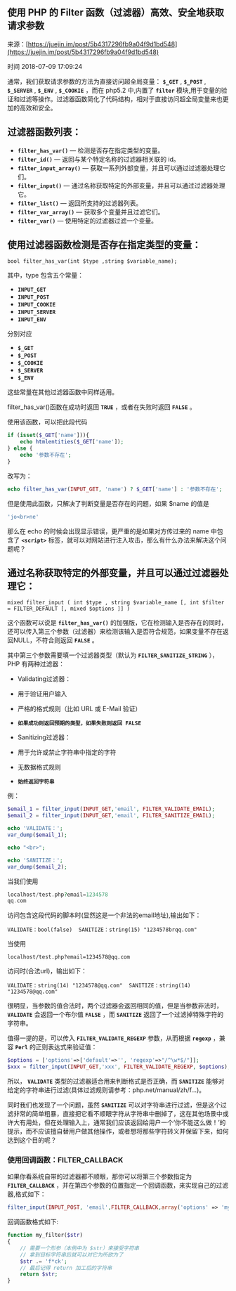## 使用 PHP 的 Filter 函数（过滤器）高效、安全地获取请求参数

来源：[https://juejin.im/post/5b4317296fb9a04f9d1bd548](https://juejin.im/post/5b4317296fb9a04f9d1bd548)

时间 2018-07-09 17:09:24


通常，我们获取请求参数的方法为直接访问超全局变量： **`$_GET`** , **`$_POST`** , **`$_SERVER`** , **`$_ENV`** , **`$_COOKIE`** ，而在 php5.2 中,内置了 **`filter`** 模块,用于变量的验证和过滤等操作。过滤器函数简化了代码结构，相对于直接访问超全局变量来也更加的高效和安全。

## 过滤器函数列表：

* **`filter_has_var()`** — 检测是否存在指定类型的变量。    
* **`filter_id()`** — 返回与某个特定名称的过滤器相关联的 id。    
* **`filter_input_array()`** — 获取一系列外部变量，并且可以通过过滤器处理它们。    
* **`filter_input()`** — 通过名称获取特定的外部变量，并且可以通过过滤器处理它。    
* **`filter_list()`** — 返回所支持的过滤器列表。    
* **`filter_var_array()`** — 获取多个变量并且过滤它们。    
* **`filter_var()`** — 使用特定的过滤器过滤一个变量。    
  
## 使用过滤器函数检测是否存在指定类型的变量：

```
bool filter_has_var(int $type ,string $variable_name);
```

其中，type 包含五个常量：


* **`INPUT_GET`**     
* **`INPUT_POST`**     
* **`INPUT_COOKIE`**     
* **`INPUT_SERVER`**     
* **`INPUT_ENV`**     
  
分别对应


* **`$_GET`**     
* **`$_POST`**     
* **`$_COOKIE`**     
* **`$_SERVER`**     
* **`$_ENV`**     
  

这些常量在其他过滤器函数中同样适用。

filter_has_var()函数在成功时返回 **`TRUE`** ，或者在失败时返回 **`FALSE`** 。

使用该函数，可以把此段代码

```php
if (isset($_GET['name'])){
    echo htmlentities($_GET['name']);
} else {
    echo '参数不存在';
}
```

改写为：

```php
echo filter_has_var(INPUT_GET, 'name') ? $_GET['name'] : '参数不存在';
```

但是使用此函数，只解决了判断变量是否存在的问题，如果 $name 的值是

```php
'jo<br>ne'
```

那么在 echo 的时候会出现显示错误，更严重的是如果对方传过来的 name 中包含了 **`<script>`** 标签，就可以对网站进行注入攻击，那么有什么办法来解决这个问题呢？


## 通过名称获取特定的外部变量，并且可以通过过滤器处理它：

``` 
mixed filter_input ( int $type , string $variable_name [, int $filter = FILTER_DEFAULT [, mixed $options ]] )
```


这个函数可以说是 **`filter_has_var()`** 的加强版，它在检测输入是否存在的同时，还可以传入第三个参数（过滤器）来检测该输入是否符合规范，如果变量不存在返回NULL，不符合则返回 **`FALSE`** 。

其中第三个参数需要填一个过滤器类型（默认为 **`FILTER_SANITIZE_STRING`** ），PHP 有两种过滤器：

* Validating过滤器：


* 用于验证用户输入
* 严格的格式规则（比如 URL 或 E-Mail 验证）
* **`如果成功则返回预期的类型，如果失败则返回 FALSE`**         
      
* Sanitizing过滤器：

* 用于允许或禁止字符串中指定的字符
* 无数据格式规则
* **`始终返回字符串`**         
      
  

例：

```php
$email_1 = filter_input(INPUT_GET,'email', FILTER_VALIDATE_EMAIL);
$email_2 = filter_input(INPUT_GET,'email', FILTER_SANITIZE_EMAIL);

echo 'VALIDATE：';
var_dump($email_1);

echo "<br>";

echo 'SANITIZE：';
var_dump($email_2);
```

当我们使用

```php
localhost/test.php?email=1234578
qq.com
```

访问包含这段代码的脚本时(显然这是一个非法的email地址),输出如下：

``` 
VALIDATE：bool(false)  SANITIZE：string(15) "1234578brqq.com"
```

当使用

``` 
localhost/test.php?email=1234578@qq.com
```

访问时(合法url)，输出如下：

``` 
VALIDATE：string(14) "1234578@qq.com"  SANITIZE：string(14) "1234578@qq.com"
```

很明显，当参数的值合法时，两个过滤器会返回相同的值，但是当参数非法时， **`VALIDATE`** 会返回一个布尔值 **`FALSE`** ，而 **`SANITIZE`** 返回了一个过滤掉特殊字符的字符串。

值得一提的是，可以传入 **`FILTER_VALIDATE_REGEXP`** 参数，从而根据 **`regexp`** ，兼容 **`Perl`** 的正则表达式来验证值：

```php
$options = ['options'=>['default'=>'', 'regexp'=>"/^\w*$/"]];
$xxx = filter_input(INPUT_GET,'xxx', FILTER_VALIDATE_REGEXP, $options);
```

所以， **`VALIDATE`** 类型的过滤器适合用来判断格式是否正确，而 **`SANITIZE`** 能够对给定的字符串进行过滤(具体过滤规则请参考：php.net/manual/zh/f…)。

同时我们也发现了一个问题，虽然 **`SANITIZE`** 可以对字符串进行过滤，但是这个过滤非常的简单粗暴，直接把它看不顺眼字符从字符串中删掉了，这在其他场景中或许大有用处，但在处理输入上，通常我们应该返回给用户一个‘你不能这么做！’的提示，而不应该擅自替用户做其他操作，或者想将那些字符转义并保留下来，如何达到这个目的呢？


### 使用回调函数：FILTER_CALLBACK  

如果你看系统自带的过滤器都不顺眼，那你可以将第三个参数指定为 **`FILTER_CALLBACK`** ，并在第四个参数的位置指定一个回调函数，来实现自己的过滤器,格式如下：

```php
filter_input(INPUT_POST, 'email',FILTER_CALLBACK,array('options' => 'my_filter'));
```

回调函数格式如下:

```php
function my_filter($str)
{
	// 需要一个形参（本例中为 $str）来接受字符串
	// 拿到目标字符串后就可以对它为所欲为了
	$str .= 'f*ck';
	// 最后记得 return 加工后的字符串
	return $str;
}
```


